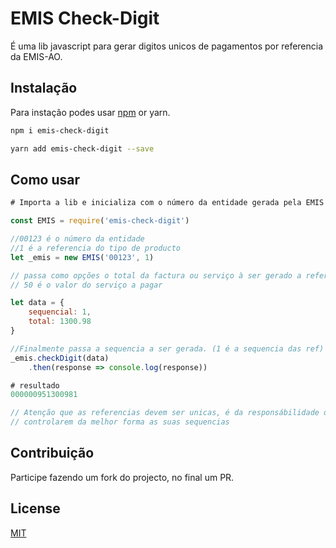# EMIS Check-Digit

É uma lib javascript para gerar digitos unicos de pagamentos por referencia da EMIS-AO.

## Instalação

Para instação podes usar [npm](https://www.npmjs.com/) or yarn.

```bash
npm i emis-check-digit
```

```bash
yarn add emis-check-digit --save
```

## Como usar

```javascript
# Importa a lib e inicializa com o número da entidade gerada pela EMIS

const EMIS = require('emis-check-digit')

//00123 é o número da entidade
//1 é a referencia do tipo de producto
let _emis = new EMIS('00123', 1)

// passa como opções o total da factura ou serviço à ser gerado a referencia.
// 50 é o valor do serviço a pagar

let data = {
    sequencial: 1,
    total: 1300.98
}

//Finalmente passa a sequencia a ser gerada. (1 é a sequencia das ref)
_emis.checkDigit(data)
    .then(response => console.log(response))

# resultado
000000951300981

// Atenção que as referencias devem ser unicas, é da responsábilidade das entidades
// controlarem da melhor forma as suas sequencias

```

## Contribuição

Participe fazendo um fork do projecto, no final um PR.

## License

[MIT](https://choosealicense.com/licenses/mit/)
